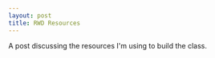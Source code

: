 ```yaml
---
layout: post
title: RWD Resources
---
```


A post discussing the resources I'm using to build the class.